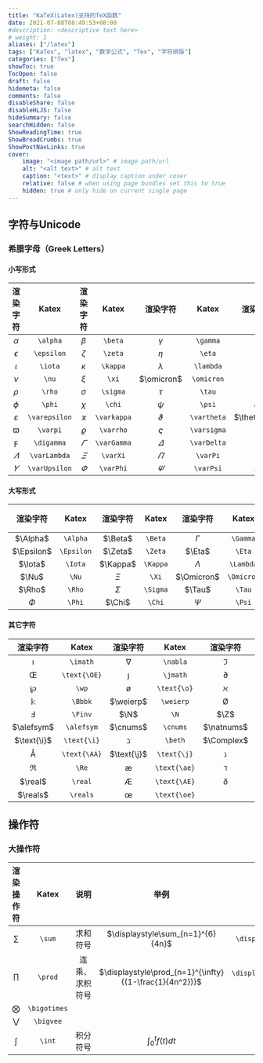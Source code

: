 ```yaml
---
title: "KaTeX(Latex)支持的TeX函数"
date: 2021-07-08T08:49:53+08:00
#description: <descriptive text here>
# weight: 1
aliases: ["/latex"]
tags: ["KaTex", "latex", "数学公式", "Tex", "字符排版"]
categories: ["Tex"]
showToc: true
TocOpen: false
draft: false
hidemeta: false
comments: false
disableShare: false
disableHLJS: false
hideSummary: false
searchHidden: false
ShowReadingTime: true
ShowBreadCrumbs: true
ShowPostNavLinks: true
cover:
    image: "<image path/url>" # image path/url
    alt: "<alt text>" # alt text
    caption: "<text>" # display caption under cover
    relative: false # when using page bundles set this to true
    hidden: true # only hide on current single page
---
```


## 字符与Unicode

### 希腊字母（Greek Letters）

#### 小写形式

| 渲染字符 | Katex | 渲染字符 | Katex | 渲染字符 | Katex | 渲染字符 | Katex |
| :--: | :--: | :--: | :--: | :--: | :--: | :--: | :--: |
| $\alpha$ | `\alpha` | $\beta$ | `\beta` | $\gamma$ | `\gamma` | $\delta$ | `\delta` |
|  $\epsilon$   |  `\epsilon`   |   $\zeta$   |   `\zeta`   | $\eta$ | `\eta` | $\theta$ | `\theta` |
|    $\iota$    |    `\iota`    |  $\kappa$   |  `\kappa`   | $\lambda$ | `\lambda` | $\mu$ | `\mu` |
|     $\nu$     |     `\nu`     |    $\xi$    |    `\xi`    | $\omicron$ | `\omicron` | $\pi$ | `\pi` |
|    $\rho$     |    `\rho`     |  $\sigma$   |  `\sigma`   | $\tau$ | `\tau` | $\upsilon$ | `\upsilon` |
|    $\phi$     |    `\phi`     |   $\chi$    |   `\chi`    |   $\psi$    |   `\psi`    |  $\omega$   |  `\omega`   |
| $\varepsilon$ | `\varepsilon` | $\varkappa$ | `\varkappa` | $\vartheta$ | `\vartheta` | $\thetasym$ | `\thetasym` |
|   $\varpi$    |   `\varpi`    |  $\varrho$  |  `\varrho`  | $\varsigma$ | `\varsigma` |  $\varphi$  |  `\varphi`  |
|  $\digamma$   |  `\digamma`   | $\varGamma$ | `\varGamma` | $\varDelta$ | `\varDelta` | $\varTheta$ | `\varTheta` |
| $\varLambda$  | `\varLambda`  |  $\varXi$   |  `\varXi`   |  $\varPi$   |  `\varPi`   | $\varSigma$ | `\varSigma` |
| $\varUpsilon$ | `\varUpsilon` |  $\varPhi$  |  `\varPhi`  |  $\varPsi$  |  `\varPsi`  | $\varOmega$ | `\varOmega` |

#### 大写形式

|  渲染字符  |   Katex    | 渲染字符 |  Katex   |  渲染字符  |   Katex    |  渲染字符  |   Katex    |
| :--------: | :--------: | :------: | :------: | :--------: | :--------: | :--------: | :--------: |
|  $\Alpha$  |  `\Alpha`  | $\Beta$  | `\Beta`  |  $\Gamma$  |  `\Gamma`  |  $\Delta$  |  `\Delta`  |
| $\Epsilon$ | `\Epsilon` | $\Zeta$  | `\Zeta`  |   $\Eta$   |   `\Eta`   |  $\Theta$  |  `\Theta`  |
|  $\Iota$   |  `\Iota`   | $\Kappa$ | `\Kappa` | $\Lambda$  | `\Lambda`  |   $\Mu$    |   `\Mu`    |
|   $\Nu$    |   `\Nu`    |  $\Xi$   |  `\Xi`   | $\Omicron$ | `\Omicron` |   $\Pi$    |   `\Pi`    |
|   $\Rho$   |   `\Rho`   | $\Sigma$ | `\Sigma` |   $\Tau$   |   `\Tau`   | $\Upsilon$ | `\Upsilon` |
|   $\Phi$   |   `\Phi`   |  $\Chi$  |  `\Chi`  |   $\Psi$   |   `\Psi`   |  $\Omega$  |  `\Omega`  |



#### 其它字符

|   渲染字符   |    Katex     |   渲染字符   |    Katex     |  渲染字符   |    Katex    |   渲染字符   |    Katex     |
| :----------: | :----------: | :----------: | :----------: | :---------: | :---------: | :----------: | :----------: |
|   $\imath$   |   `\imath`   |   $\nabla$   |   `\nabla`   |    $\Im$    |    `\Im`    |   $\Reals$   |   `\Reals`   |
| $\text{\OE}$ | `\text{\OE}` |   $\jmath$   |   `\jmath`   | $\partial$  | `\partial`  |   $\image$   |   `\image`   |
|    $\wp$     |    `\wp`     | $\text{\o}$  | `\text{\o}`  |  $\aleph$   |  `\aleph`   |   $\Game$    |   `\Game`    |
|   $\Bbbk$    |   `\Bbbk`    |  $\weierp$   |  `\weierp`   | $\text{\O}$ | `\text{\O}` |   $\alef$    |   `\alef`    |
|   $\Finv$    |   `\Finv`    |     $\N$     |     `\N`     |    $\Z$     |    `\Z`     | $\text{\ss}$ | `\text{\ss}` |
|  $\alefsym$  |  `\alefsym`  |   $\cnums$   |   `\cnums`   | $\natnums$  | `\natnums`  | $\text{\aa}$ | `\text{\aa}` |
| $\text{\i}$  | `\text{\i}`  |   $\beth$    |   `\beth`    | $\Complex$  | `\Complex`  |     $\R$     |     `\R`     |
| $\text{\AA}$ | `\text{\AA}` | $\text{\j}$  | `\text{\j}`  |  $\gimel$   |  `\gimel`   |    $\ell$    |    `\ell`    |
|    $\Re$     |    `\Re`     | $\text{\ae}$ | `\text{\ae}` |  $\daleth$  |  `\daleth`  |   $\hbar$    |   `\hbar`    |
|   $\real$    |   `\real`    | $\text{\AE}$ | `\text{\AE}` |   $\eth$    |   `\eth`    |  $\hslash$   |  `\hslash`   |
|   $\reals$   |   `\reals`   | $\text{\oe}$ | `\text{\oe}` |             |             |              |              |





## 操作符

### 大操作符

|  渲染操作符  |    Katex     |      说明      |                          举例                           |                       Katex函数                        |
| :----------: | :----------: | :------------: | :-----------------------------------------------------: | :----------------------------------------------------: |
|    $\sum$    |    `\sum`    |    求和符号    |            $\displaystyle\sum_{n=1}^{6}{4n}$            |           `\displaystyle\sum_{n=1}^{6}{4n}`            |
|   $\prod$    |   `\prod`    | 连乘、求积符号 | $\displaystyle\prod_{n=1}^{\infty}{(1-\frac{1}{4n^2})}$ | `\displaystyle\prod_{n=1}^{\infty}{(1-\frac{1}{4n^2})` |
| $\bigotimes$ | `\bigotimes` |                |                                                         |                                                        |
|  $\bigvee$   |  `\bigvee`   |                |                                                         |                                                        |
|    $\int$    |    `\int`    |    积分符号    |                 $\int_{0}^{t}{f(t)dt}$                  |                 `\int_{0}^{t}{f(t)dt}`                 |

